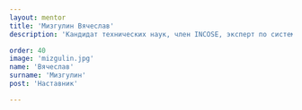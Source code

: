 ```yaml
---
layout: mentor
title: 'Мизгулин Вячеслав'
description: 'Кандидат технических наук, член INCOSE, эксперт по системной инженерии.'

order: 40
image: 'mizgulin.jpg'
name: 'Вячеслав'
surname: 'Мизгулин'
post: 'Наставник'

---
```

